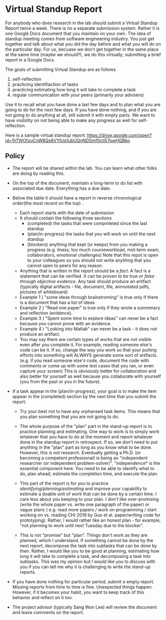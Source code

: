 # Virtual Standup Report

For anybody who does research in the lab should submit a Virtual Standup Report twice a week. There is no a separate submission system. Rather it is one Google Docs document that you maintain on your own. The idea of standup meeting comes from software engineering industry. You just get together and talk about what you did the day before and what you will do on the particular day. For us, becuase we don't get together in the same place at the same time (maybe we should?), we do this virtually; submitting a brief report in a Google Docs. 

The goals of submitting Virtual Standup are as follows 

1) self-reflection 
2) practicing identifiaction of tasks 
3) practicing estimating how long it will take to complete a task 
4) regular communication with your peers (primarily your advisers)

Use it to recall what you have done a last few days and to plan what you are going to do for the next few days. If you have done nothing, and if you are not going to do anything at all, still submit it with empty parts. We want to have visibility on not being able to make any progress as well for self-reflection. 

Here is a sample virtual standup report: https://drive.google.com/open?id=1hTWOfzuCnW8Qs8VYlUq1ubUQnNDSmf0cti57owHQBko 

## Policy
- The report will be shared within the lab. You can learn what other folks are doing by reading this.
- On the top of the document, maintain a long-term to do list with associated due date. Everything has a due date. 
- Below the table it should have a report in reverse chronological order(the most recent on the top) . 
  - Each report starts with the date of submission
  - It should contain the following three sections
    - (completed) the tasks that were compmleted since the last standup
    - (plan/in-progress) the tasks that you will work on until the next standup
    - (blockers) anything that kept (or keeps) from you making a progress (e.g. ilness, too much courseworkload, mid-term exam, collaborators, emotional challenges) Note that this repot is open to your colleagues so you should not write anytihng that you cannot open to peers for any reason.
  - Anything that is written in the report should be a *fact*. A fact is a statement that can be verified. It can be proven *to be true or false through objective evidence*. Any task should produce an artifact (typically digital artifacts - file, document, file, annnotated pdfs, pictures of whiteboard) 
  - Example 1 ) "some ideas through brainstroming" is true only if there is a document that has a list of ideas
  - Example 2 ) "Read one paper" is true only if they wrote a summmary and reflection (evidence).
  - Example 3 ) "Spent some time to explore ideas" can never be a fact because you cannot prove with an evidence. 
  - Example 4 ) "Looking into Matlab" can never be a task - it does not produce an artifact. 
  - You may say there are certain types of works that are not visible even after you complete it. For example, reading someone else's code can be it. If so, change the way you work so that your putting efforts into something will ALWAYS generate some sort of artifacts.  (e.g. if you read someone else's code, document the code with comments or come up with some test cases that you ran, or even capture your screen) This is obvioiusly better for collaboration and also better for yourself as well because you collaborate with yourself (you from the past or you in the future). 
- if a task appear in the (plan/in-progress), your goal is to make the item appear in the (completed) section by the next time that you submit the report. 
  - Try your best not to have any orphansed task items. This means that you plan something that you are not going to do. 
  - The whole purpose of the "plan" part in the stand-up report is to practice planning and estimating. One way to work is to simply work whatever that you have to do at the moment and report whatever done in the standup report in retrospect. If so, we don't need to put anything in the "plan" part as long as you know what to be done. However, this is not research.  Eventually getting a Ph.D. (or becoming a competent professional) is being an "independent researcher (or independent problem-solver)". "independence* is the essential component here. You need to be able to identify what to do, plan ahead, estimate the completion time, and execute the plan. 
  - This part of the report is for you to practice *identifying/planning/estimating* and improve your capability to estimate a doable unit of work that can be done by a certain time.  I care less about you keeping to your plan. I don't like over-promising (write the whole paper vs. write one paragraph of the paper) or vague plans ( e.g. read more papers / work on programming / start working on vs. reading CHI 2019 by Guo et al. paper/writing code for prototyping). Rather, I would rather like an honest plan  - for example, "not planning to work until next Tuesday due to the blocker". 

  - This is not "promise" but "plan". Things don't work as they are planned, which I understand. If something cannot be done by the next report, decompose the task into subtasks that can be done by then. Rather, I would like you to be good at planning, estimating how long it will take to complete a task, and decomposing a task into subtasks. This was my opinion but I would like you to discuss with you if you can tell me why it is challenging to write the stand-up reports. 

- If you have done nothing for particular period, submit a empty report. Missing reports from time to time is fine. Unexpected things happen. However, if it becomes your habit, you want to keep track of this behavior and reflect on it too. 
- The project advisor (typically Sang Won Lee) will review the document and leave comments on the report. 
